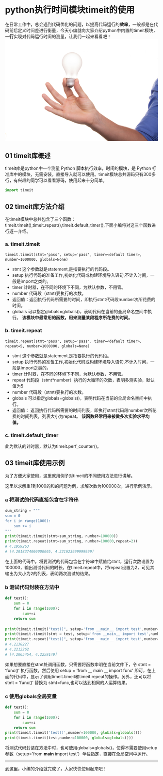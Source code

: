 # python执行时间模块timeit的使用
在日常工作中，总会遇到代码优化的问题，以提高代码运行的**效率**，一般都是在代码前后定义时间差进行衡量，今天小编就向大家介绍python中内置的timeit模块，**一行**实现对代码运行时间的测量，让我们一起来看看吧！
![](pic/fengmian.jpg)
## 01 timeit库概述
timeit库是python中一个测量 Python 脚本执行效率，时间的模块，是 Python 标准库中的模块，无需安装，直接导入就可以使用。timeit模块总共源码只有300多行，有兴趣的同学可以看看源码，使用起来十分简单。

```python
import timeit
```
## 02 timeit库方法介绍
在timeit模块中总共包含了三个函数：timeit.timeit(),timeit.repeat(),timeit.default_timer(),下面小编将对这三个函数进行逐一介绍。
### a. timeit.timeit
```
timeit.timeit(stmt='pass', setup='pass', timer=<default timer>, number=1000000, globals=None)
```

- stmt 这个参数就是statement,是指要执行的代码段。
- setup 执行代码的准备工作,初始化代码或构建环境导入语句,不计入时间，一般是import之类的。
- timer 计时器，在不同的环境下不同，为默认参数，不用管。
- number 代码段（stmt)要执行的次数。
- 返回值：返回执行代码所需要的时间，即执行stmt代码段number次所花费的时间。
- globals 可以指定globals=globals()，表明代码在当前的全局命名空间中执行。
__该模块中最常用的函数，用来测量某段程序所花费的时间。__
### b. timeit.repeat
```
timeit.repeat(stmt='pass', setup='pass', timer=<default timer>, repeat=5, number=1000000, globals=None)
```

- stmt 这个参数就是statement,是指要执行的代码段。
- setup 执行代码的准备工作,初始化代码或构建环境导入语句,不计入时间，一般是import之类的。
- timer 计时器，在不同的环境下不同，为默认参数，不用管。
- repeat 代码段（stmt*number）执行的大循环的次数，表明多测实验，默认值为5
- number 代码段（stmt)要执行的次数。
- globals 可以指定globals=globals()，表明代码在当前的全局命名空间中执行。
- 返回值： 返回执行代码所需要的时间列表，即执行stmt代码段number次所花费的时间列表，列表大小为repeat。
__该函数经常用来被做多次实验求平均值。__

### c.  timeit.default_timer
此为默认的计时器，默认为timeit.perf_counter()。

## 03 timeit库使用示例
为了方便大家使用，这里就用例子对timeit的不同使用方法进行讲解。

这里以求解重1到1000的和的问题为例，求解次数为100000次，进行示例演示。
### a 将测试的代码直接包含在字符串
```python
sum_string = """
sum = 0
for i in range(1000):
    sum += i
"""
print(timeit.timeit(stmt=sum_string, number=100000))
print(timeit.repeat(stmt=sum_string, number=100000,repeat=2))
# 4.1959263
# [4.2018374000000005, 4.321623999999999]
```
在上面的代码中，将要测试的代码包含在字符串中赋值给stmt，运行次数设置为100000，输出测试代码的时长，在timeit.repeat中，将repeat设置为2，可见其输出为大小为2的列表，表明两次测试的结果。

### b 测试代码封装在方法中

```python
def test():
    sum = 0
    for i in range(1000):
        sum+=i
    return sum

print(timeit.timeit("test()", setup='from __main__ import test',number=100000))
print(timeit.timeit(stmt = test, setup='from __main__ import test',number=100000))
print(timeit.repeat("test()", setup='from __main__ import test',number=100000,repeat=2))
# 4.2138227
# 4.2212262
# [4.2065454, 4.2259149]
```
如果想要直接在stmt处调用函数，只需要将函数申明在当前文件下，令 stmt = ‘func()’ 执行函数。然后使用 setup = ‘from __ main __ import func’ 即可，在上面的代码中，显示了调用timeit.timeit和timeit.repeat的操作。另外，还可以将 stmt = ‘func()’ 替换为 stmt=func,也可以达到相同的人运算结果。

### c 使用globals全局变量
```python
def test():
    sum = 0
    for i in range(1000):
        sum+=i
    return sum
print(timeit.timeit('test()',number=100000, globals=globals()))
print(timeit.timeit(test,number=100000, globals=globals()))
```
将测试代码封装在方法中时，也可使用globals=globals()，使得不需要使用setup参数（setup='from __main__ import test'）单独指定，直接在全局空间中运行。

***
到这里，小编的介绍就完成了，大家快快使用起来吧！